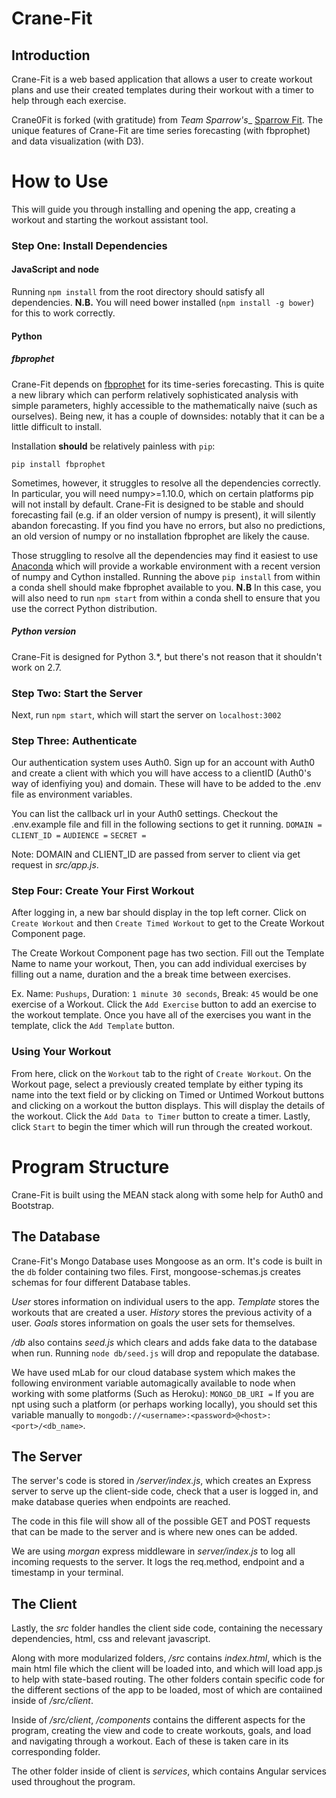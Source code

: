 # Crane-Fit

## Introduction

Crane-Fit is a web based application that allows a user to create workout plans and use their created templates during their workout with a timer to help through each exercise.

Crane0Fit is forked (with gratitude) from _Team Sparrow's__ [Sparrow Fit](https://github.com/TeamSparrows/sparrow). The unique features of Crane-Fit are time series forecasting (with fbprophet) and data visualization (with D3).

# How to Use
This will guide you through installing and opening the app, creating a workout and starting the workout assistant tool.

### Step One: Install Dependencies
#### JavaScript and node
Running `npm install` from the root directory should satisfy all dependencies. __N.B.__ You will need bower installed (`npm install -g bower`) for this to work correctly.

#### Python
##### fbprophet
Crane-Fit depends on [fbprophet](https://github.com/facebookincubator/prophet) for its time-series forecasting. This is quite a new library which can perform relatively sophisticated analysis with simple parameters, highly accessible to the mathematically naive (such as ourselves). Being new, it has a couple of downsides: notably that it can be a little difficult to install.

Installation __should__ be relatively painless with `pip`:
```shell
pip install fbprophet
```

Sometimes, however, it struggles to resolve all the dependencies correctly. In particular, you will need numpy>=1.10.0, which on certain platforms pip will not install by default. Crane-Fit is designed to be stable and should forecasting fail (e.g. if an older version of numpy is present), it will silently abandon forecasting. If you find you have no errors, but also no predictions, an old version of numpy or no installation fbprophet are likely the cause.

Those struggling to resolve all the dependencies may find it easiest to use [Anaconda](https://www.anaconda.com/download/) which will provide a workable environment with a recent version of numpy and Cython installed. Running the above `pip install` from within a conda shell should make fbprophet available to you. __N.B__ In this case, you will also need to run `npm start` from within a conda shell to ensure that you use the correct Python distribution.

##### Python version
Crane-Fit is designed for Python 3.*, but there's not reason that it shouldn't work on 2.7.

### Step Two: Start the Server
Next, run `npm start`, which will start the server on `localhost:3002`

### Step Three: Authenticate
Our authentication system uses Auth0. Sign up for an account with Auth0 and create a client with which you will have access to a clientID (Auth0's way of idenfiying you) and domain. These will have to be added to the .env file as environment variables.

You can list the callback url in your Auth0 settings.
Checkout the .env.example file and fill in the following sections to get it running.
`DOMAIN =`
`CLIENT_ID =`
`AUDIENCE =`
`SECRET =`

Note: DOMAIN and CLIENT_ID are passed from server to client via get request in *src/app.js*.

### Step Four: Create Your First Workout
After logging in, a new bar should display in the top left corner.
Click on `Create Workout` and then `Create Timed Workout` to get to the Create Workout Component page.

The Create Workout Component page has two section. Fill out the Template Name to name your workout,
Then, you can add individual exercises by filling out a name, duration and the a break time between exercises.

Ex. Name: `Pushups`, Duration: `1 minute 30 seconds`, Break: `45` would be one exercise of a Workout.
Click the `Add Exercise` button to add an exercise to the workout template.
Once you have all of the exercises you want in the template, click the `Add Template` button.

### Using Your Workout
From here, click on the `Workout` tab to the right of `Create Workout`.
On the Workout page, select a previously created template by either typing its name into the text field
or by clicking on Timed or Untimed Workout buttons and clicking on a workout the button displays.
This will display the details of the workout. Click the `Add Data to Timer` button to create a timer.
Lastly, click `Start` to begin the timer which will run through the created workout.

# Program Structure
Crane-Fit is built using the MEAN stack along with some help for Auth0 and Bootstrap.

## The Database
Crane-Fit's Mongo Database uses Mongoose as an orm. It's code is built in the `db` folder containing two files.
First, mongoose-schemas.js creates schemas for four different Database tables.

*User* stores information on individual users to the app.
*Template* stores the workouts that are created a user.
*History* stores the previous activity of a user.
*Goals* stores information on goals the user sets for themselves.

*/db* also contains *seed.js* which clears and adds fake data to the database when run.
Running `node db/seed.js` will drop and repopulate the database.

We have used mLab for our cloud database system which makes the following environment variable automagically available to node when working with some platforms (Such as Heroku):
`MONGO_DB_URI =`
If you are npt using such a platform (or perhaps working locally), you should set this variable manually to `mongodb://<username>:<password>@<host>:<port>/<db_name>`.

## The Server
The server's code is stored in */server/index.js*, which creates an Express server
to serve up the client-side code, check that a user is logged in, and make database queries when endpoints are reached.

The code in this file will show all of the possible GET and POST requests that can be made to the server and is where new ones can be added.

We are using *morgan* express middleware in *server/index.js* to log all incoming requests to the server. It logs the req.method, endpoint and a timestamp in your terminal.

## The Client
Lastly, the *src* folder handles the client side code, containing the necessary dependencies, html, css and relevant javascript.

Along with more modularized folders, */src* contains *index.html*, which is the main html file which the client will be loaded into, and which will load app.js to help with state-based routing. The other folders contain specific code for the different sections of the app to be loaded, most of which are contaiined inside of */src/client*.

Inside of */src/client*, */components* contains the different aspects for the program, creating the view and code to create workouts, goals, and load and navigating through a workout. Each of these is taken care in its corresponding folder.

The other folder inside of client is *services*, which contains Angular services used throughout the program.
